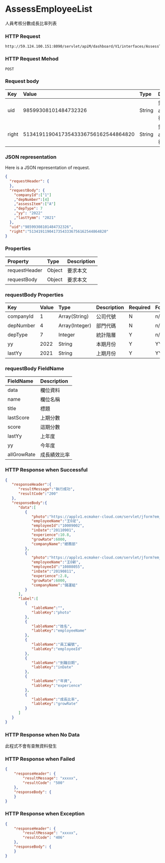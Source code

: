 # AssessEmployeeList
人員考核分數成長比率列表

### HTTP Request
```
http://59.124.100.151:8090/servlet/apiM/dashboard/V1/interfaces/AssessTrend/AssessEmployeeList
```

### HTTP Request Mehod
```
POST
```

### Request body
| Key | Value | Type | Description |
|:----------|:-------------|:-----|:------------|
| uid | 98599308101484732326 | String | 需透過apiLogin取得
| right | 51341911904173543336756162544864820 | String | 需透過apiLogin取得 |

### JSON representation
Here is a JSON representation of request.
```json
{
  "requestHeader": {
  },
  "requestBody": {
    "companyId":["1"]
    ,"depNumber":[4]
    ,"assessItem":["A"]
    ,"depType": 7
    ,"yy": "2022"
    ,"lastYymm": "2021"
  },
  "uid":"98599308101484732326",
  "right":"51341911904173543336756162544864820"
}
```

### Properties
| Property | Type | Description |
|:---------|:-----|:------------|
| requestHeader | Object | 要求本文 |
| requestBody | Object | 要求本文 |

### requestBody Properties
| Key | Value | Type | Description | Required | Format |
|:----------|:-------------|:-----|:------------|:------------|:------------|
| companyId | 1 | Array(String) | 公司代號 | N | n/a |
| depNumber | 4 | Array(Integer) | 部門代碼 | N | n/a |
| depType | 7 | Integer | 統計階層 | Y | n/a |
| yy | 2022 | String | 本期月份 | Y | YYYYmm |
| lastYy | 2021 | String | 上期月份 | Y | YYYYmm |

### requestBody FieldName
| FieldName | Description |
|:----------|:-------------|
| data | 欄位資料 |
| name | 欄位名稱 |
| title | 標題 |
| lastScore | 上期分數 |
| score | 這期分數 |
| lastYy | 上年度 |
| yy | 今年度 |
| allGrowRate | 成長績效比率 |

### HTTP Response when Successful
```json
{
   "responseHeader":{
      "resultMessage":"執行成功",
      "resultCode":"200"
   },
   "responseBody":{
      "data":[
         {
            "photo":"https://applv1.ecmaker-cloud.com/servlet/jform?em_step=2&file=hrm8w.pkg&enc=93d23f3a4b3f3a090f110f0f",
            "employeeName":"王O足",
            "employeeId":"10009002",
            "inDate":"20110901",
            "experience":10.8,
            "growRate":6000,
            "companyName":"總務部"
         },
         {
            "photo":"https://applv1.ecmaker-cloud.com/servlet/jform?em_step=2&file=hrm8w.pkg&enc=93d23f3a4b3f3a090f110f0f",
            "employeeName":"王O新",
            "employeeId":"10808055",
            "inDate":"20190811",
            "experience":2.8,
            "growRate":6000,
            "companyName":"儲運組"
         }
      ],
      "label":[
         {
            "lableName":"",
            "lableKey":"photo"
         },
         {
            "lableName":"姓名",
            "lableKey":"employeeName"
         },
         {
            "lableName":"員工編號",
            "lableKey":"employeeId"
         },
         {
            "lableName":"到職日期",
            "lableKey":"inDate"
         },
         {
            "lableName":"年資",
            "lableKey":"experience"
         },
         {
            "lableName":"成長比率",
            "lableKey":"growRate"
         }
      ]
   }
}
```

### HTTP Response when No Data
此程式不會有查無資料發生

### HTTP Response when Failed
```json
{
    "responseHeader": {
        "resultMessage": "xxxxx",
        "resultCode": "500"
    },
    "responseBody": {
    }
}
```

### HTTP Response when Exception
```json
{
    "responseHeader": {
        "resultMessage": "xxxxx",
        "resultCode": "406"
    },
    "responseBody": {
    }
}
```
